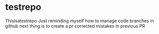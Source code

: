 # testrepo
Thisisatestrepo
Just reminding myself how to manage code branches in github
next thing is to create a pr
corrected mistakes in previous PR
